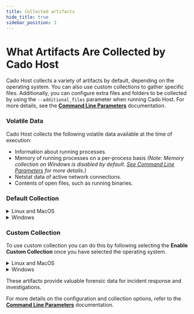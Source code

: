 ```yaml
---
title: Collected artifacts
hide_title: true
sidebar_position: 3
---
```


# What Artifacts Are Collected by Cado Host

Cado Host collects a variety of artifacts by default, depending on the operating system. You can also use custom collections to gather specific files. Additionally, you can configure extra files and folders to be collected by using the `--additional_files` parameter when running Cado Host. For more details, see the **[Command Line Parameters](cli)** documentation.

### Volatile Data

Cado Host collects the following volatile data available at the time of execution:
- Information about running processes.
- Memory of running processes on a per-process basis *(Note: Memory collection on Windows is disabled by default. [See Command Line Parameters](cli) for more details.)*
- Netstat data of active network connections.
- Contents of open files, such as running binaries.

### Default Collection

<details>
  <summary>Linux and MacOS</summary>

Cado Host collects the following artifacts on Linux and macOS, when available:

- `.bash_history`
- `.ssh/known_hosts`
- `/var/adm/wtmp`
- `/var/db/application_usage.sqlite`
- `/var/log`, `/private/var/log/`
- `/etc/passwd`, `/etc/group`, `/etc/hosts`, `/etc/hosts.allow`, `/etc/hosts.deny`, `/etc/httpd/logs/`
- `/root/.bash_history`
- `/System/Library/LaunchAgents`, `/System/Library/LaunchDaemons`, `/System/Library/StartupItems`
- `/Library/LaunchAgents`, `/Library/LaunchDaemons`, `/Library/Preferences/SystemConfiguration`, `/Library/Receipts/InstallHistory.plist`, `/Library/StartupItems`
- `/etc/rc.d`
- `/etc/utmp`
- `/var/run/utmp`, `/var/run/wtmp`

</details>


<details>
  <summary>Windows</summary>

Cado Host collects the following artifacts on Windows, when available:

- Information about running processes and active network connections.
- File system artifacts including `$MFT`, `NTUSER.DAT`, and their associated log files.
- McAfee and security logs.
- Web browser history, cache, and cookies from Google Chrome, Mozilla Firefox, Opera, and Microsoft Edge.
- PowerShell history (`PSReadline\ConsoleHost_history.txt`).
- Application cache, prefetch data, event logs (`AppEvent.evt`, `SecEvent.evt`, `SysEvent.evt`).
- Task scheduler information (`SYSTEMROOT\Tasks`).
- Internet Information Services (IIS) logs (`inetpub\logs\LogFiles`).
- Windows system configuration files (`hosts`, `SAM`, `SECURITY`, `SOFTWARE`, `SYSTEM` logs).
- Windows startup programs and file history.
- System activity logs and setup logs.

</details>

### Custom Collection

To use custom collection you can do this by following selecting the **Enable Custom Collection** once you have selected the operating system.

<details>
  <summary>Linux and MacOS</summary>
  
Select the artifacts on Linux and macOS, when available:

- Shell History
- Program Execution
- Logs
- Webservers
- Hosts file
- SSH
- Users and Groups
- Misc
- Browsers
- Network connections
- Processes
- Open files

</details>

<details>
  <summary>Windows</summary>

Select the artifacts on Windows when available:

- Antivirus  
- Cloud Storage  
- Logs  
- Group Policy  
- Program Execution  
- Filesystem  
- LNK files and Jump lists  
- Messaging  
- Recycle Bin  
- Registry Hives  
- Remote Access  
- Scheduled Tasks  
- SRUM  
- SUM  
- WER  
- ThumbCache  
- WBEM  
- BITS  
- Browsers  
- Windows Search Index  
- Windows Timeline  
- Webservers  
- Hosts File  
- Java Cache  
- Network Connections  
- Processes  
- Open Files  

</details>


These artifacts provide valuable forensic data for incident response and investigations.

For more details on the configuration and collection options, refer to the **[Command Line Parameters](cli)** documentation.


